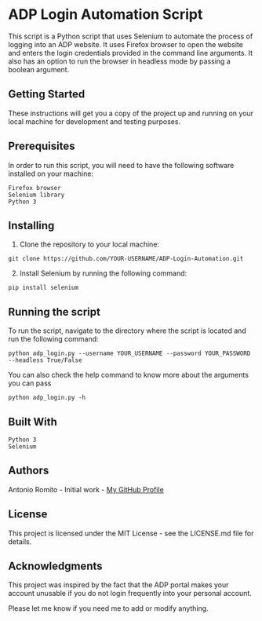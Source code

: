 # ADP Login Automation Script

This script is a Python script that uses Selenium to automate the process of logging into an ADP website. It uses Firefox browser to open the website and enters the login credentials provided in the command line arguments. It also has an option to run the browser in headless mode by passing a boolean argument.

## Getting Started

These instructions will get you a copy of the project up and running on your local machine for development and testing purposes.

## Prerequisites

In order to run this script, you will need to have the following software installed on your machine:

    Firefox browser
    Selenium library
    Python 3

## Installing

1. Clone the repository to your local machine:

`git clone https://github.com/YOUR-USERNAME/ADP-Login-Automation.git`

2. Install Selenium by running the following command:

`pip install selenium`

## Running the script

To run the script, navigate to the directory where the script is located and run the following command:

`python adp_login.py --username YOUR_USERNAME --password YOUR_PASSWORD --headless True/False`

You can also check the help command to know more about the arguments you can pass

`python adp_login.py -h`

## Built With

    Python 3
    Selenium

## Authors

Antonio Romito  - Initial work - [My GitHub Profile](https://github.com/antonioromito/)

## License

This project is licensed under the MIT License - see the LICENSE.md file for details.

## Acknowledgments

This project was inspired by the fact that the ADP portal makes your account unusable if you do not login frequently into your personal account.

Please let me know if you need me to add or modify anything.
